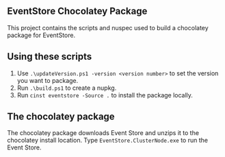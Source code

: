 ## EventStore Chocolatey Package

This project contains the scripts and nuspec used to build a chocolatey package for EventStore.

## Using these scripts

1. Use `.\updateVersion.ps1 -version <version number>` to set the version you want to package.
2. Run `.\build.ps1` to create a nupkg.
3. Run `cinst eventstore -Source .` to install the package locally.

## The chocolatey package

The chocolatey package downloads Event Store and unzips it to the chocolatey install location. 
Type `EventStore.ClusterNode.exe` to run the Event Store.
